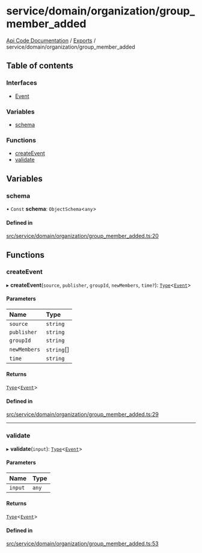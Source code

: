 # service/domain/organization/group\_member\_added
 
[Api Code Documentation](../README.md) / [Exports](../modules.md) / service/domain/organization/group\_member\_added

## Table of contents

### Interfaces

- [Event](../interfaces/service_domain_organization_group_member_added.Event.md)

### Variables

- [schema](service_domain_organization_group_member_added.md#schema)

### Functions

- [createEvent](service_domain_organization_group_member_added.md#createevent)
- [validate](service_domain_organization_group_member_added.md#validate)

## Variables

### schema

• `Const` **schema**: `ObjectSchema`<`any`\>

#### Defined in

[src/service/domain/organization/group_member_added.ts:20](https://github.com/openkfw/TruBudget/blob/95e6f8a/api/src/service/domain/organization/group_member_added.ts#L20)

## Functions

### createEvent

▸ **createEvent**(`source`, `publisher`, `groupId`, `newMembers`, `time?`): [`Type`](result.md#type)<[`Event`](../interfaces/service_domain_organization_group_member_added.Event.md)\>

#### Parameters

| Name | Type |
| :------ | :------ |
| `source` | `string` |
| `publisher` | `string` |
| `groupId` | `string` |
| `newMembers` | `string`[] |
| `time` | `string` |

#### Returns

[`Type`](result.md#type)<[`Event`](../interfaces/service_domain_organization_group_member_added.Event.md)\>

#### Defined in

[src/service/domain/organization/group_member_added.ts:29](https://github.com/openkfw/TruBudget/blob/95e6f8a/api/src/service/domain/organization/group_member_added.ts#L29)

___

### validate

▸ **validate**(`input`): [`Type`](result.md#type)<[`Event`](../interfaces/service_domain_organization_group_member_added.Event.md)\>

#### Parameters

| Name | Type |
| :------ | :------ |
| `input` | `any` |

#### Returns

[`Type`](result.md#type)<[`Event`](../interfaces/service_domain_organization_group_member_added.Event.md)\>

#### Defined in

[src/service/domain/organization/group_member_added.ts:53](https://github.com/openkfw/TruBudget/blob/95e6f8a/api/src/service/domain/organization/group_member_added.ts#L53)
